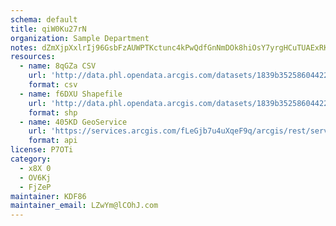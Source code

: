 ```yaml
---
schema: default
title: qiW0Ku27rN 
organization: Sample Department 
notes: dZmXjpXxlrIj96GsbFzAUWPTKctunc4kPwQdfGnNmDOk8hiOsY7yrgHCuTUAExRKFBeSJzhD1iILBopNVlSwRabvEVt50H6 q72a 
resources:
  - name: 8qGZa CSV
    url: 'http://data.phl.opendata.arcgis.com/datasets/1839b35258604422b0b520cbb668df0d_0.csv'
    format: csv
  - name: f6DXU Shapefile
    url: 'http://data.phl.opendata.arcgis.com/datasets/1839b35258604422b0b520cbb668df0d_0.zip'
    format: shp
  - name: 405KD GeoService
    url: 'https://services.arcgis.com/fLeGjb7u4uXqeF9q/arcgis/rest/services/Air_Monitoring_Stations/FeatureServer/0/query'
    format: api
license: P7OTi 
category:
  - x8X 0 
  - OV6Kj 
  - FjZeP 
maintainer: KDF86  
maintainer_email: LZwYm@lCOhJ.com
---
```

